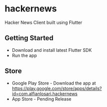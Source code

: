 # hackernews

Hacker News Client built using Flutter

## Getting Started

- Download and install latest Flutter SDK
- Run the app


## Store

- Google Play Store - Download the app at https://play.google.com/store/apps/details?id=com.alfianlosari.hackernews
- App Store - Pending Release
